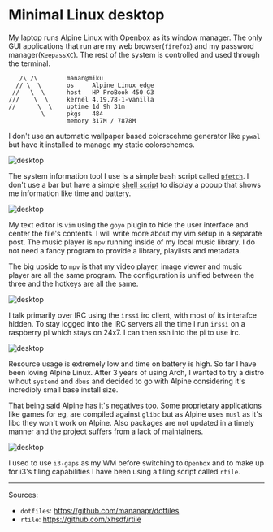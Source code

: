 # Minimal Linux desktop

My laptop runs Alpine Linux with Openbox as its window manager. The only GUI applications that run are my web browser(`firefox`) and my password manager(`KeepassXC`). The rest of the system is controlled and used through the terminal.

```
   /\ /\        manan@miku
  // \  \       os     Alpine Linux edge
 //   \  \      host   HP ProBook 450 G3
///    \  \     kernel 4.19.78-1-vanilla
//      \  \    uptime 1d 9h 31m
         \      pkgs   484
                memory 317M / 7878M
```

I don't use an automatic wallpaper based colorscehme generator like `pywal` but have it installed to manage my static colorschemes.

<picture>
  <img src="/images/rice1.png" alt="desktop">
</picture>

The system information tool I use is a simple bash script called [`pfetch`](https://github.com/dylanaraps/pfetch). I don't use a bar but have a simple [shell script](https://github.com/mananapr/dotfiles/blob/master/bin/bar) to display a popup that shows me information like time and battery.

<picture>
  <img src="/images/rice2.png" alt="desktop">
</picture>

My text editor is `vim` using the `goyo` plugin to hide the user interface and center the file's contents. I will write more about my vim setup in a separate post. The music player is `mpv` running inside of my local music library. I do not need a fancy program to provide a library, playlists and metadata.

The big upside to `mpv` is that my video player, image viewer and music player are all the same program. The configuration is unified between the three and the hotkeys are all the same.

<picture>
  <img src="/images/rice3.png" alt="desktop">
</picture>

I talk primarily over IRC using the `irssi` irc client, with most of its interafce hidden. To stay logged into the IRC servers all the time I run `irssi` on a raspberry pi which stays on 24x7. I can then ssh into the pi to use irc.

<picture>
  <img src="/images/rice4.png" alt="desktop">
</picture>

Resource usage is extremely low and time on battery is high. So far I have been loving Alpine Linux. After 3 years of using Arch, I wanted to try a distro wihout `systemd` and `dbus` and decided to go with Alpine considering it's incredibly small base install size.

That being said Alpine has it's negatives too. Some proprietary applications like games for eg, are compiled against `glibc` but as Alpine uses `musl` as it's libc they won't work on Alpine. Also packages are not updated in a timely manner and the project suffers from a lack of maintainers.

<picture>
  <img src="/images/rice5.png" alt="desktop">
</picture>

I used to use `i3-gaps` as my WM before switching to `Openbox` and to make up for i3's tiling capabilities I have been using a tiling script called `rtile`.

---

Sources:

- `dotfiles`: <https://github.com/mananapr/dotfiles>
- `rtile`: <https://github.com/xhsdf/rtile>

